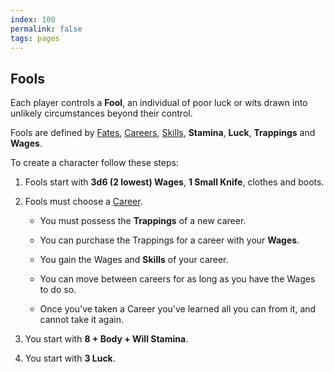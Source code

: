 ```yaml
---
index: 100
permalink: false
tags: pages
---
```

## Fools

Each player controls a **Fool**, an individual of poor luck or wits drawn into unlikely circumstances beyond their control.

Fools are defined by [Fates](fates.md), [Careers](careers.md), [Skills](skills.md), **Stamina**, **Luck**, **Trappings** and **Wages**.

To create a character follow these steps:

1. Fools start with **3d6 (2 lowest) Wages**, **1 Small Knife**, clothes and boots.

2. Fools must choose a [Career](careers.md).

   - You must possess the **Trappings** of a new career.

   - You can purchase the Trappings for a career with your **Wages**.

   - You gain the Wages and **Skills** of your career.

   - You can move between careers for as long as you have the Wages to do so.
   - Once you've taken a Career you've learned all you can from it, and cannot take it again.

3. You start with **8 + Body + Will Stamina**.

4. You start with **3 Luck**.
